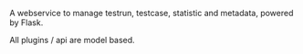 A webservice to manage testrun, testcase, statistic and metadata, powered by Flask.

All plugins / api are model based.
